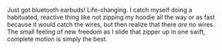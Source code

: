 Just got bluetooth earbuds! Life-changing. I catch myself doing a habituated, reactive thing like not zipping my hoodie all the way or as fast because it would catch the wires, but then realize that there <i>are</i> no wires. The small feeling of new freedom as I slide that zipper up in one swift, complete motion is simply the best.
